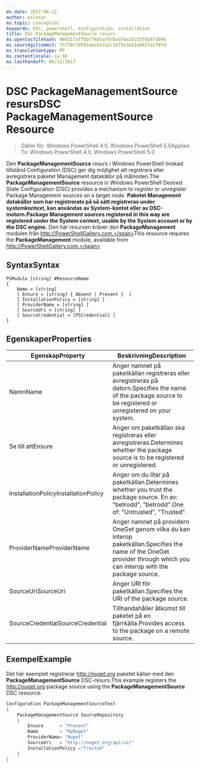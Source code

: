 ```yaml
---
ms.date: 2017-06-12
author: eslesar
ms.topic: conceptual
keywords: DSC, powershell, konfiguration, installation
title: DSC PackageManagementSource resurs
ms.openlocfilehash: 80d157aff5bf7685a797baaf6a26215f02473096
ms.sourcegitcommit: 75f70c7df01eea5e7a2c16f9a3ab1dd437a1f8fd
ms.translationtype: MT
ms.contentlocale: sv-SE
ms.lasthandoff: 06/12/2017
---
```

# <a name="dsc-packagemanagementsource-resource"></a><span data-ttu-id="d61bf-103">DSC PackageManagementSource resurs</span><span class="sxs-lookup"><span data-stu-id="d61bf-103">DSC PackageManagementSource Resource</span></span>

> <span data-ttu-id="d61bf-104">Gäller för: Windows PowerShell 4.0, Windows PowerShell 5.0</span><span class="sxs-lookup"><span data-stu-id="d61bf-104">Applies To: Windows PowerShell 4.0, Windows PowerShell 5.0</span></span>

<span data-ttu-id="d61bf-105">Den **PackageManagementSource** resurs i Windows PowerShell önskad tillstånd Configuration (DSC) ger dig möjlighet att registrera eller avregistrera paketet Management datakällor på målnoden.</span><span class="sxs-lookup"><span data-stu-id="d61bf-105">The **PackageManagementSource** resource in Windows PowerShell Desired State Configuration (DSC) provides a mechanism to register or unregister Package Management sources on a target node.</span></span> <span data-ttu-id="d61bf-106">**Paketet Management datakällor som har registrerats på så sätt registreras under systemkontext, kan användas av System-kontot eller av DSC-motorn.**</span><span class="sxs-lookup"><span data-stu-id="d61bf-106">**Package Management sources registered in this way are registered under the System context, usable by the System account or by the DSC engine.**</span></span> <span data-ttu-id="d61bf-107">Den här resursen kräver den **PackageManagement** modulen från http://PowerShellGallery.com.</span><span class="sxs-lookup"><span data-stu-id="d61bf-107">This resource requires the **PackageManagement** module, available from http://PowerShellGallery.com.</span></span>

## <a name="syntax"></a><span data-ttu-id="d61bf-108">Syntax</span><span class="sxs-lookup"><span data-stu-id="d61bf-108">Syntax</span></span>

```
PSModule [string] #ResourceName
{
    Name = [string]
    [ Ensure = [string] { Absent | Present }  ]
    [ InstallationPolicy = [string] ]
    [ ProviderName = [string] ]
    [ SourceUri = [string] ]
    [ SourceCredential = [PSCredential] ]
}
```

## <a name="properties"></a><span data-ttu-id="d61bf-109">Egenskaper</span><span class="sxs-lookup"><span data-stu-id="d61bf-109">Properties</span></span>
|  <span data-ttu-id="d61bf-110">Egenskap</span><span class="sxs-lookup"><span data-stu-id="d61bf-110">Property</span></span>  |  <span data-ttu-id="d61bf-111">Beskrivning</span><span class="sxs-lookup"><span data-stu-id="d61bf-111">Description</span></span>   | 
|---|---| 
| <span data-ttu-id="d61bf-112">Namn</span><span class="sxs-lookup"><span data-stu-id="d61bf-112">Name</span></span>| <span data-ttu-id="d61bf-113">Anger namnet på paketkällan registreras eller avregistreras på datorn.</span><span class="sxs-lookup"><span data-stu-id="d61bf-113">Specifies the name of the package source to be registered or unregistered on your system.</span></span>| 
| <span data-ttu-id="d61bf-114">Se till att</span><span class="sxs-lookup"><span data-stu-id="d61bf-114">Ensure</span></span>| <span data-ttu-id="d61bf-115">Anger om paketkällan ska registreras eller avregistreras.</span><span class="sxs-lookup"><span data-stu-id="d61bf-115">Determines whether the package source is to be registered or unregistered.</span></span>| 
| <span data-ttu-id="d61bf-116">InstallationPolicy</span><span class="sxs-lookup"><span data-stu-id="d61bf-116">InstallationPolicy</span></span>| <span data-ttu-id="d61bf-117">Anger om du litar på paketkällan.</span><span class="sxs-lookup"><span data-stu-id="d61bf-117">Determines whether you trust the package source.</span></span> <span data-ttu-id="d61bf-118">En av: ”betrodd”, ”betrodd”.</span><span class="sxs-lookup"><span data-stu-id="d61bf-118">One of: "Untrusted", "Trusted".</span></span>| 
| <span data-ttu-id="d61bf-119">ProviderName</span><span class="sxs-lookup"><span data-stu-id="d61bf-119">ProviderName</span></span>| <span data-ttu-id="d61bf-120">Anger namnet på providern OneGet genom vilka du kan interop paketkällan.</span><span class="sxs-lookup"><span data-stu-id="d61bf-120">Specifies the name of the OneGet provider through which you can interop with the package source.</span></span>| 
| <span data-ttu-id="d61bf-121">SourceUri</span><span class="sxs-lookup"><span data-stu-id="d61bf-121">SourceUri</span></span>| <span data-ttu-id="d61bf-122">Anger URI för paketkällan.</span><span class="sxs-lookup"><span data-stu-id="d61bf-122">Specifies the URI of the package source.</span></span>| 
| <span data-ttu-id="d61bf-123">SourceCredential</span><span class="sxs-lookup"><span data-stu-id="d61bf-123">SourceCredential</span></span>| <span data-ttu-id="d61bf-124">Tillhandahåller åtkomst till paketet på en fjärrkälla.</span><span class="sxs-lookup"><span data-stu-id="d61bf-124">Provides access to the package on a remote source.</span></span>| 

## <a name="example"></a><span data-ttu-id="d61bf-125">Exempel</span><span class="sxs-lookup"><span data-stu-id="d61bf-125">Example</span></span>

<span data-ttu-id="d61bf-126">Det här exemplet registrerar http://nuget.org paketet källan med den **PackageManagementSource** DSC-resurs.</span><span class="sxs-lookup"><span data-stu-id="d61bf-126">This example registers the http://nuget.org package source using the **PackageManagementSource** DSC resource.</span></span>

```powershell
Configuration PackageManagementSourceTest
{    
    PackageManagementSource SourceRepository
    {
        Ensure      = "Present" 
        Name        = "MyNuget" 
        ProviderName= "Nuget" 
        SourceUri   = "http://nuget.org/api/v2/"   
        InstallationPolicy ="Trusted" 
    }
}
```

